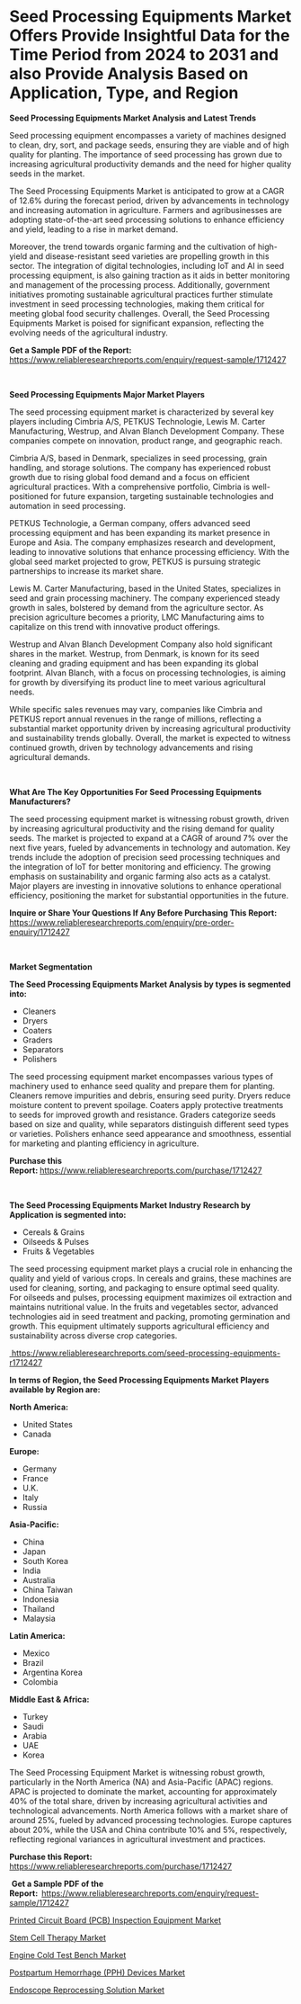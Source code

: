 <p><h1>Seed Processing Equipments Market Offers Provide Insightful Data for the Time Period from 2024 to 2031 and also Provide Analysis Based on Application, Type, and Region</h1></p><p><strong>Seed Processing Equipments Market Analysis and Latest Trends</strong></p>
<p><p>Seed processing equipment encompasses a variety of machines designed to clean, dry, sort, and package seeds, ensuring they are viable and of high quality for planting. The importance of seed processing has grown due to increasing agricultural productivity demands and the need for higher quality seeds in the market. </p><p>The Seed Processing Equipments Market is anticipated to grow at a CAGR of 12.6% during the forecast period, driven by advancements in technology and increasing automation in agriculture. Farmers and agribusinesses are adopting state-of-the-art seed processing solutions to enhance efficiency and yield, leading to a rise in market demand. </p><p>Moreover, the trend towards organic farming and the cultivation of high-yield and disease-resistant seed varieties are propelling growth in this sector. The integration of digital technologies, including IoT and AI in seed processing equipment, is also gaining traction as it aids in better monitoring and management of the processing process. Additionally, government initiatives promoting sustainable agricultural practices further stimulate investment in seed processing technologies, making them critical for meeting global food security challenges. Overall, the Seed Processing Equipments Market is poised for significant expansion, reflecting the evolving needs of the agricultural industry.</p></p>
<p><strong>Get a Sample PDF of the Report:&nbsp;</strong> <a href="https://www.reliableresearchreports.com/enquiry/request-sample/1712427?utm_campaign=1735&utm_medium=2&utm_source=Github&utm_content=ia&utm_term=22102024&utm_id=seed-processing-equipments">https://www.reliableresearchreports.com/enquiry/request-sample/1712427</a></p>
<p>&nbsp;</p>
<p><strong>Seed Processing Equipments Major Market Players</strong></p>
<p><p>The seed processing equipment market is characterized by several key players including Cimbria A/S, PETKUS Technologie, Lewis M. Carter Manufacturing, Westrup, and Alvan Blanch Development Company. These companies compete on innovation, product range, and geographic reach.</p><p>Cimbria A/S, based in Denmark, specializes in seed processing, grain handling, and storage solutions. The company has experienced robust growth due to rising global food demand and a focus on efficient agricultural practices. With a comprehensive portfolio, Cimbria is well-positioned for future expansion, targeting sustainable technologies and automation in seed processing.</p><p>PETKUS Technologie, a German company, offers advanced seed processing equipment and has been expanding its market presence in Europe and Asia. The company emphasizes research and development, leading to innovative solutions that enhance processing efficiency. With the global seed market projected to grow, PETKUS is pursuing strategic partnerships to increase its market share.</p><p>Lewis M. Carter Manufacturing, based in the United States, specializes in seed and grain processing machinery. The company experienced steady growth in sales, bolstered by demand from the agriculture sector. As precision agriculture becomes a priority, LMC Manufacturing aims to capitalize on this trend with innovative product offerings.</p><p>Westrup and Alvan Blanch Development Company also hold significant shares in the market. Westrup, from Denmark, is known for its seed cleaning and grading equipment and has been expanding its global footprint. Alvan Blanch, with a focus on processing technologies, is aiming for growth by diversifying its product line to meet various agricultural needs.</p><p>While specific sales revenues may vary, companies like Cimbria and PETKUS report annual revenues in the range of millions, reflecting a substantial market opportunity driven by increasing agricultural productivity and sustainability trends globally. Overall, the market is expected to witness continued growth, driven by technology advancements and rising agricultural demands.</p></p>
<p>&nbsp;</p>
<p><strong>What Are The Key Opportunities For Seed Processing Equipments Manufacturers?</strong></p>
<p><p>The seed processing equipment market is witnessing robust growth, driven by increasing agricultural productivity and the rising demand for quality seeds. The market is projected to expand at a CAGR of around 7% over the next five years, fueled by advancements in technology and automation. Key trends include the adoption of precision seed processing techniques and the integration of IoT for better monitoring and efficiency. The growing emphasis on sustainability and organic farming also acts as a catalyst. Major players are investing in innovative solutions to enhance operational efficiency, positioning the market for substantial opportunities in the future.</p></p>
<p><strong>Inquire or Share Your Questions If Any Before Purchasing This Report:</strong> <a href="https://www.reliableresearchreports.com/enquiry/pre-order-enquiry/1712427?utm_campaign=1735&utm_medium=2&utm_source=Github&utm_content=ia&utm_term=22102024&utm_id=seed-processing-equipments">https://www.reliableresearchreports.com/enquiry/pre-order-enquiry/1712427</a></p>
<p>&nbsp;</p>
<p><strong>Market Segmentation</strong></p>
<p><strong>The Seed Processing Equipments Market Analysis by types is segmented into:</strong></p>
<p><ul><li>Cleaners</li><li>Dryers</li><li>Coaters</li><li>Graders</li><li>Separators</li><li>Polishers</li></ul></p>
<p><p>The seed processing equipment market encompasses various types of machinery used to enhance seed quality and prepare them for planting. Cleaners remove impurities and debris, ensuring seed purity. Dryers reduce moisture content to prevent spoilage. Coaters apply protective treatments to seeds for improved growth and resistance. Graders categorize seeds based on size and quality, while separators distinguish different seed types or varieties. Polishers enhance seed appearance and smoothness, essential for marketing and planting efficiency in agriculture.</p></p>
<p><strong>Purchase this Report:&nbsp;</strong><a href="https://www.reliableresearchreports.com/purchase/1712427?utm_campaign=1735&utm_medium=2&utm_source=Github&utm_content=ia&utm_term=22102024&utm_id=seed-processing-equipments">https://www.reliableresearchreports.com/purchase/1712427</a></p>
<p>&nbsp;</p>
<p><strong>The Seed Processing Equipments Market Industry Research by Application is segmented into:</strong></p>
<p><ul><li>Cereals & Grains</li><li>Oilseeds & Pulses</li><li>Fruits & Vegetables</li></ul></p>
<p><p>The seed processing equipment market plays a crucial role in enhancing the quality and yield of various crops. In cereals and grains, these machines are used for cleaning, sorting, and packaging to ensure optimal seed quality. For oilseeds and pulses, processing equipment maximizes oil extraction and maintains nutritional value. In the fruits and vegetables sector, advanced technologies aid in seed treatment and packing, promoting germination and growth. This equipment ultimately supports agricultural efficiency and sustainability across diverse crop categories.</p></p>
<p><a href="https://www.reliableresearchreports.com/seed-processing-equipments-r1712427?utm_campaign=1735&utm_medium=2&utm_source=Github&utm_content=ia&utm_term=22102024&utm_id=seed-processing-equipments">&nbsp;https://www.reliableresearchreports.com/seed-processing-equipments-r1712427</a></p>
<p><strong>In terms of Region, the Seed Processing Equipments Market Players available by Region are:</strong></p>
<p>
    <p> <strong> North America: </strong>
        <ul>
            <li>United States</li>
            <li>Canada</li>
        </ul>
        </p> 
    <p> <strong> Europe: </strong>
        <ul>
            <li>Germany</li>
            <li>France</li>
            <li>U.K.</li>
            <li>Italy</li>
            <li>Russia</li>
        </ul>
        </p> 
    <p> <strong> Asia-Pacific: </strong>
        <ul>
            <li>China</li>
            <li>Japan</li>
            <li>South Korea</li>
            <li>India</li>
            <li>Australia</li>
            <li>China Taiwan</li>
            <li>Indonesia</li>
            <li>Thailand</li>
            <li>Malaysia</li>
        </ul>
        </p> 
    <p> <strong> Latin America: </strong>
        <ul>
            <li>Mexico</li>
            <li>Brazil</li>
            <li>Argentina Korea</li>
            <li>Colombia</li>
        </ul>
        </p> 
    <p> <strong> Middle East & Africa: </strong>
        <ul>
            <li>Turkey</li>
            <li>Saudi</li>
            <li>Arabia</li>
            <li>UAE</li>
            <li>Korea</li>
        </ul>
    </p>
    </p>
<p><p>The Seed Processing Equipment Market is witnessing robust growth, particularly in the North America (NA) and Asia-Pacific (APAC) regions. APAC is projected to dominate the market, accounting for approximately 40% of the total share, driven by increasing agricultural activities and technological advancements. North America follows with a market share of around 25%, fueled by advanced processing technologies. Europe captures about 20%, while the USA and China contribute 10% and 5%, respectively, reflecting regional variances in agricultural investment and practices.</p></p>
<p><strong>Purchase this Report: </strong><a href="https://www.reliableresearchreports.com/purchase/1712427?utm_campaign=1735&utm_medium=2&utm_source=Github&utm_content=ia&utm_term=22102024&utm_id=seed-processing-equipments">https://www.reliableresearchreports.com/purchase/1712427</a></p>
<p>&nbsp;<strong>Get a Sample PDF of the Report:&nbsp;&nbsp;</strong><a href="https://www.reliableresearchreports.com/enquiry/request-sample/1712427?utm_campaign=1735&utm_medium=2&utm_source=Github&utm_content=ia&utm_term=22102024&utm_id=seed-processing-equipments">https://www.reliableresearchreports.com/enquiry/request-sample/1712427</a></p>
<p><strong></strong></p>
<p><p><a href="https://www.linkedin.com/pulse/printed-circuit-board-pcb-inspection-equipment-market-size-amhqf?utm_campaign=1735&utm_medium=2&utm_source=Github&utm_content=ia&utm_term=22102024&utm_id=seed-processing-equipments">Printed Circuit Board (PCB) Inspection Equipment Market</a></p><p><a href="https://www.linkedin.com/pulse/stem-cell-therapy-landscape-product-spectrum-market-opczf?utm_campaign=1735&utm_medium=2&utm_source=Github&utm_content=ia&utm_term=22102024&utm_id=seed-processing-equipments">Stem Cell Therapy Market</a></p><p><a href="https://www.linkedin.com/pulse/engine-cold-test-bench-market-global-insights-regional-analysis-ugsnf?utm_campaign=1735&utm_medium=2&utm_source=Github&utm_content=ia&utm_term=22102024&utm_id=seed-processing-equipments">Engine Cold Test Bench Market</a></p><p><a href="https://www.linkedin.com/pulse/postpartum-hemorrhage-pph-devices-market-research-report-forecast-5r6mc?utm_campaign=1735&utm_medium=2&utm_source=Github&utm_content=ia&utm_term=22102024&utm_id=seed-processing-equipments">Postpartum Hemorrhage (PPH) Devices Market</a></p><p><a href="https://github.com/lawriesievelwij/Market-Research-Report-List-1/blob/main/endoscope-reprocessing-solution-market.md?utm_campaign=1735&utm_medium=2&utm_source=Github&utm_content=ia&utm_term=22102024&utm_id=seed-processing-equipments">Endoscope Reprocessing Solution Market</a></p></p>